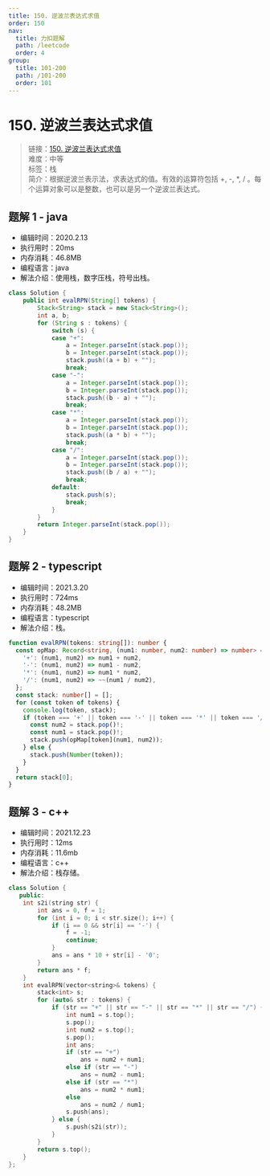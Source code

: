 ```yaml
---
title: 150. 逆波兰表达式求值
order: 150
nav:
  title: 力扣题解
  path: /leetcode
  order: 4
group:
  title: 101-200
  path: /101-200
  order: 101
---
```


# 150. 逆波兰表达式求值

> 链接：[150. 逆波兰表达式求值](https://leetcode-cn.com/problems/evaluate-reverse-polish-notation/)  
> 难度：中等  
> 标签：栈  
> 简介：根据逆波兰表示法，求表达式的值。有效的运算符包括 +, -, \*, / 。每个运算对象可以是整数，也可以是另一个逆波兰表达式。

## 题解 1 - java

- 编辑时间：2020.2.13
- 执行用时：20ms
- 内存消耗：46.8MB
- 编程语言：java
- 解法介绍：使用栈，数字压栈，符号出栈。

```java
class Solution {
    public int evalRPN(String[] tokens) {
        Stack<String> stack = new Stack<String>();
		int a, b;
		for (String s : tokens) {
			switch (s) {
			case "+":
				a = Integer.parseInt(stack.pop());
				b = Integer.parseInt(stack.pop());
				stack.push((a + b) + "");
				break;
			case "-":
				a = Integer.parseInt(stack.pop());
				b = Integer.parseInt(stack.pop());
				stack.push((b - a) + "");
				break;
			case "*":
				a = Integer.parseInt(stack.pop());
				b = Integer.parseInt(stack.pop());
				stack.push((a * b) + "");
				break;
			case "/":
				a = Integer.parseInt(stack.pop());
				b = Integer.parseInt(stack.pop());
				stack.push((b / a) + "");
				break;
			default:
				stack.push(s);
				break;
			}
		}
		return Integer.parseInt(stack.pop());
    }
}
```

## 题解 2 - typescript

- 编辑时间：2021.3.20
- 执行用时：724ms
- 内存消耗：48.2MB
- 编程语言：typescript
- 解法介绍：栈。

```typescript
function evalRPN(tokens: string[]): number {
  const opMap: Record<string, (num1: number, num2: number) => number> = {
    '+': (num1, num2) => num1 + num2,
    '-': (num1, num2) => num1 - num2,
    '*': (num1, num2) => num1 * num2,
    '/': (num1, num2) => ~~(num1 / num2),
  };
  const stack: number[] = [];
  for (const token of tokens) {
    console.log(token, stack);
    if (token === '+' || token === '-' || token === '*' || token === '/') {
      const num2 = stack.pop()!;
      const num1 = stack.pop()!;
      stack.push(opMap[token](num1, num2));
    } else {
      stack.push(Number(token));
    }
  }
  return stack[0];
}
```

## 题解 3 - c++

- 编辑时间：2021.12.23
- 执行用时：12ms
- 内存消耗：11.6mb
- 编程语言：c++
- 解法介绍：栈存储。

```cpp
class Solution {
   public:
    int s2i(string str) {
        int ans = 0, f = 1;
        for (int i = 0; i < str.size(); i++) {
            if (i == 0 && str[i] == '-') {
                f = -1;
                continue;
            }
            ans = ans * 10 + str[i] - '0';
        }
        return ans * f;
    }
    int evalRPN(vector<string>& tokens) {
        stack<int> s;
        for (auto& str : tokens) {
            if (str == "+" || str == "-" || str == "*" || str == "/") {
                int num1 = s.top();
                s.pop();
                int num2 = s.top();
                s.pop();
                int ans;
                if (str == "+")
                    ans = num2 + num1;
                else if (str == "-")
                    ans = num2 - num1;
                else if (str == "*")
                    ans = num2 * num1;
                else
                    ans = num2 / num1;
                s.push(ans);
            } else {
                s.push(s2i(str));
            }
        }
        return s.top();
    }
};
```
